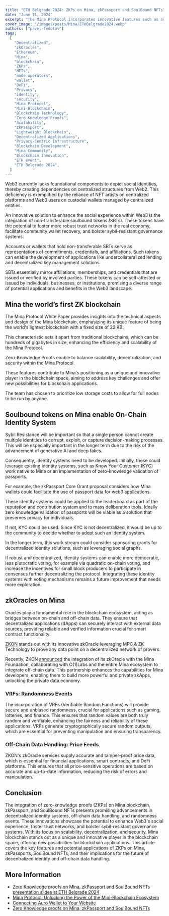 ```yaml
---
title: "ETH Belgrade 2024: ZKPs on Mina, zkPassport and SoulBound NFTs"
date: "June 11, 2024"
excerpt: "The Mina Protocol incorporates innovative features such as non-transferable soulbound tokens, zero-knowledge proofs, zkOracles, VRFs, and off-chain data."
cover_image: "/images/posts/Mina/ETHBelgrade2024.webp"
authors: ["pavel-fedotov"]
tags:
  [
    "Decentralized",
    "zkOracles",
    "Ethereum",
    "Mina",
    "blockchain",
    "ZKPs",
    "NFTs",
    "node operators",
    "wallet",
    "DeFi",
    "Privacy",
    "identity",
    "security",
    "Mina Protocol",
    "Mini-Blockchain",
    "Blockchain Technology",
    "Zero Knowledge Proofs",
    "Scalability",
    "zkPassport",
    "Lightweight Blockchain",
    "Decentralized Applications",
    "Privacy-Centric Infrastructure",
    "Blockchain Development",
    "Mina Community",
    "Blockchain Innovation",
    "ETH event",
    "ETH Belgrade 2024",
  ]
---
```


Web3 currently lacks foundational components to depict social identities, thereby creating dependencies on centralized structures from Web2. This deficiency is exemplified by the reliance of NFT artists on centralized platforms and Web3 users on custodial wallets managed by centralized entities.

An innovative solution to enhance the social experience within Web3 is the integration of non-transferable soulbound tokens (SBTs). These tokens have the potential to foster more robust trust networks in the real economy, facilitate community wallet recovery, and bolster sybil-resistant governance systems.

Accounts or wallets that hold non-transferable SBTs serve as representations of commitments, credentials, and affiliations. Such tokens can enable the development of applications like undercollateralized lending and decentralized key management solutions.

SBTs essentially mirror affiliations, memberships, and credentials that are issued or verified by involved parties. These tokens can be self-attested or issued by individuals, businesses, or institutions, promising a diverse range of potential applications and benefits in the Web3 landscape.

## Mina the world’s first ZK blockchain

The Mina Protocol White Paper provides insights into the technical aspects and design of the Mina blockchain, emphasizing its unique feature of being the world's lightest blockchain with a fixed size of 22 KB.

This characteristic sets it apart from traditional blockchains, which can be hundreds of gigabytes in size, enhancing the efficiency and scalability of the Mina Protocol.

Zero-Knowledge Proofs enable to balance scalability, decentralization, and security within the Mina Protocol.

These features contribute to Mina's positioning as a unique and innovative player in the blockchain space, aiming to address key challenges and offer new possibilities for blockchain applications.

The team has chosen to prioritize low storage costs to allow for full nodes to be run by anyone.

## Soulbound tokens on Mina enable On-Chain Identity System

Sybil Resistance will be important so that a single person cannot create multiple identities to corrupt, exploit, or capture decision-making processes.
This will be especially important in the longer term due to the risk of the advancement of generative AI and deep fakes.

Consequently, identity systems need to be developed. Initially, these could leverage existing identity systems, such as Know Your Customer (KYC) work native to Mina or an implementation of zero-knowledge validation of passports.

For example, the zkPassport Core Grant proposal considers how Mina wallets could facilitate the use of passport data for web3 applications.

These identity systems could be applied to the leaderboard as part of the reputation and contribution system and to mass deliberation tools. Ideally zero knowledge validation of passports will be viable as a solution that preserves privacy for individuals.

If not, KYC could be used. Since KYC is not decentralized, it would be up to the community to decide whether to adopt such an identity system.

In the longer term, this work stream could consider sponsoring grants for decentralized identity solutions, such as leveraging social graphs.

If robust and decentralized, identity systems can enable more democratic, less plutocratic voting, for example via quadratic on-chain voting, and increase the incentives for small block producers to participate in consensus further decentralizing the protocol. Integrating these identity systems with voting mechanisms remains a future improvement that needs more exploration.

## zkOracles on Mina

Oracles play a fundamental role in the blockchain ecosystem, acting as bridges between on-chain and off-chain data. They ensure that decentralized applications (dApps) can securely interact with external data sources, providing reliable and verified information crucial for smart contract functionality.

[ZKON](https://www.zkon.xyz/) stands out with its innovative zkOracle leveraging MPC & ZK Technology to prove any data point on a decentralized network of provers.

Recently, ZKON [announced](https://www.zkon.xyz/blog/zkoracle-integration-mina-foundation) the integration of its zkOracle with the Mina Foundation, collaborating with O(1)Labs and the entire Mina ecosystem to integrate off-chain data. This partnership enhances the capabilities for Mina developers, enabling them to build more powerful and private zkApps, unlocking the private data economy.

### VRFs: Randomness Events

The incorporation of VRFs (Verifiable Random Functions) will provide secure and unbiased randomness, crucial for applications such as gaming, lotteries, and finance. This ensures that random values are both truly random and verifiable, enhancing the fairness and reliability of these applications. VRFs generate cryptographically secure random outputs, which are essential for preventing manipulation and ensuring transparency.

### Off-Chain Data Handling: Price Feeds

ZKON's zkOracle services supply accurate and tamper-proof price data, which is essential for financial applications, smart contracts, and DeFi platforms. This ensures that all price-sensitive operations are based on accurate and up-to-date information, reducing the risk of errors and manipulation.

## Conclusion

The integration of zero-knowledge proofs (ZKPs) on Mina blockchain, zkPassport, and SoulBound NFTs presents promising advancements in decentralized identity systems, off-chain data handling, and randomness events. These innovations showcase the potential to enhance Web3's social experience, foster trust networks, and bolster sybil-resistant governance systems. With its focus on scalability, decentralization, and security, Mina blockchain stands out as a unique and innovative player in the blockchain space, offering new possibilities for blockchain applications. This article covers the key features and potential applications of ZKPs on Mina, zkPassports, SoulBound NFTs, and their implications for the future of decentralized identity and off-chain data handling.

## More Information

- [Zero Knowledge proofs on Mina, zkPassport and SoulBound NFTs presentation slides at ETH Belgrade 2024](https://docs.google.com/presentation/d/1UPEqP54cvfAE_UtR_zHtQyVorYSnbSaijlEvV72kwig/edit?usp=sharing)
- [Mina Protocol: Unlocking the Power of the Mini-Blockchain Ecosystem](https://dspyt.com/Mina-protocol)
- [Connecting Auro Wallet to Your Website](https://dspyt.com/connecting-auro-wallet-to-your-website)
- [Zero Knowledge proofs on Mina, zkPassport and SoulBound NFTs](https://dspyt.com/Zero-Knowledge-proofs-on-Mina-zkPassport)
